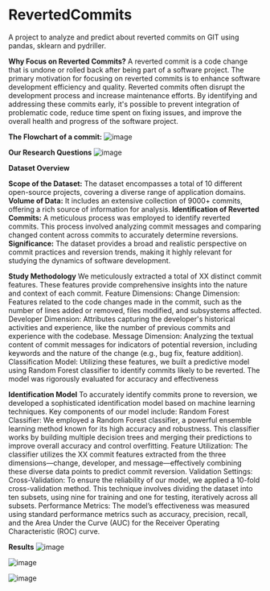 # RevertedCommits
A project to analyze and predict about reverted commits on GIT using pandas, sklearn and pydriller.

**Why Focus on Reverted Commits?**
A reverted commit is a code change that is undone or rolled back after being part of a software project.
The primary motivation for focusing on reverted commits is to enhance software development efficiency and quality. Reverted commits often disrupt the development process and increase maintenance efforts. By identifying and addressing these commits early, it's possible to prevent integration of problematic code, reduce time spent on fixing issues, and improve the overall health and progress of the software project.

**The Flowchart of a commit:**
![image](https://github.com/DhrumilKapadia/RevertedCommits/assets/51952678/ea37b30c-8357-468f-abb0-944b966f5d60)

**Our Research Questions**
![image](https://github.com/DhrumilKapadia/RevertedCommits/assets/51952678/1081fd70-13b7-46f1-86c7-dfbdb07e843c)

**Dataset Overview**

**Scope of the Dataset:** The dataset encompasses a total of 10 different open-source projects, covering a diverse range of application domains.
**Volume of Data:** It includes an extensive collection of 9000+ commits, offering a rich source of information for analysis.
**Identification of Reverted Commits:** A meticulous process was employed to identify reverted commits. This process involved analyzing commit messages and comparing changed content across commits to accurately determine reversions.
**Significance:** The dataset provides a broad and realistic perspective on commit practices and reversion trends, making it highly relevant for studying the dynamics of software development.

**Study Methodology**
We meticulously extracted a total of XX distinct commit features. These features provide comprehensive insights into the nature and context of each commit.
Feature Dimensions:
Change Dimension: Features related to the code changes made in the commit, such as the number of lines added or removed, files modified, and subsystems affected.
Developer Dimension: Attributes capturing the developer's historical activities and experience, like the number of previous commits and experience with the codebase.
Message Dimension: Analyzing the textual content of commit messages for indicators of potential reversion, including keywords and the nature of the change (e.g., bug fix, feature addition).
Classification Model: Utilizing these features, we built a predictive model using Random Forest classifier to identify commits likely to be reverted. The model was rigorously evaluated for accuracy and effectiveness

**Identification Model**
To accurately identify commits prone to reversion, we developed a sophisticated identification model based on machine learning techniques. Key components of our model include:
Random Forest Classifier: We employed a Random Forest classifier, a powerful ensemble learning method known for its high accuracy and robustness. This classifier works by building multiple decision trees and merging their predictions to improve overall accuracy and control overfitting.
Feature Utilization: The classifier utilizes the XX commit features extracted from the three dimensions—change, developer, and message—effectively combining these diverse data points to predict commit reversion.
Validation Settings:
Cross-Validation: To ensure the reliability of our model, we applied a 10-fold cross-validation method. This technique involves dividing the dataset into ten subsets, using nine for training and one for testing, iteratively across all subsets.
Performance Metrics: The model’s effectiveness was measured using standard performance metrics such as accuracy, precision, recall, and the Area Under the Curve (AUC) for the Receiver Operating Characteristic (ROC) curve.

**Results**
![image](https://github.com/DhrumilKapadia/RevertedCommits/assets/51952678/937f5341-7f74-4b11-8d66-b72e46ae9f6c)

![image](https://github.com/DhrumilKapadia/RevertedCommits/assets/51952678/b7cd160a-6b63-49d3-a973-4d9c454a565c)

![image](https://github.com/DhrumilKapadia/RevertedCommits/assets/51952678/084304bc-8170-4e44-8c7d-f44a92e1dfa1)







